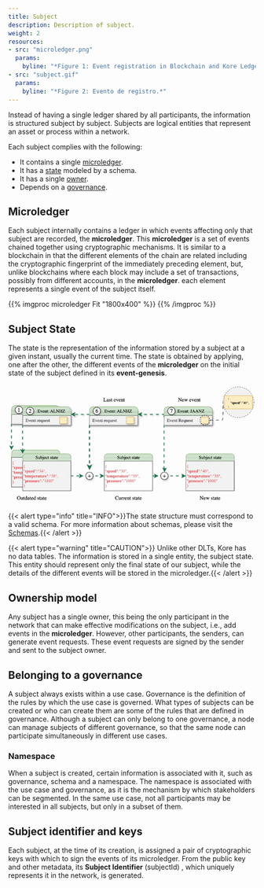 ```yaml
---
title: Subject
description: Description of subject.
weight: 2
resources:
- src: "microledger.png"
  params: 
    byline: "*Figure 1: Event registration in Blockchain and Kore Ledger.*"
- src: "subject.gif"
  params: 
    byline: "*Figure 2: Evento de registro.*"
---
```


Instead of having a single ledger shared by all participants, the information is structured subject by subject. Subjects are logical entities that represent an asset or process within a network.

Each subject complies with the following:
- It contains a single [microledger](#microledger).
- It has a [state](#subject-state) modeled by a schema.
- It has a single [owner](#ownership-model).
- Depends on a [governance](#belonging-to-a-governance).

## Microledger
Each subject internally contains a ledger in which events affecting only that subject are recorded, the **microledger**. This **microledger** is a set of events chained together using cryptographic mechanisms. It is similar to a blockchain in that the different elements of the chain are related including the cryptographic fingerprint of the immediately preceding element, but, unlike blockchains where each block may include a set of transactions, possibly from different accounts, in the **microledger**. each element represents a single event of the subject itself.

{{% imgproc microledger Fit "1800x400"  %}}
{{% /imgproc %}}

## Subject State
The state is the representation of the information stored by a subject at a given instant, usually the current time. The state is obtained by applying, one after the other, the different events of the **microledger** on the initial state of the subject defined in its **event-genesis**. 

![Subject](subject.gif)

{{< alert type="info" title="INFO">}}The state structure must correspond to a valid schema. For more information about schemas, please visit the [Schemas](../schema).{{< /alert >}}

{{< alert type="warning" title="CAUTION">}} Unlike other DLTs, Kore has no data tables. The information is stored in a single entity, the subject state. This entity should represent only the final state of our subject, while the details of the different events will be stored in the microledger.{{< /alert >}}


## Ownership model
Any subject has a single owner, this being the only participant in the network that can make effective modifications on the subject, i.e., add events in the **microledger**. However, other participants, the senders, can generate event requests. These event requests are signed by the sender and sent to the subject owner.

## Belonging to a governance
A subject always exists within a use case. Governance is the definition of the rules by which the use case is governed. What types of subjects can be created or who can create them are some of the rules that are defined in governance. Although a subject can only belong to one governance, a node can manage subjects of different governance, so that the same node can participate simultaneously in different use cases.

### Namespace 
When a subject is created, certain information is associated with it, such as governance, schema and a namespace. The namespace is associated with the use case and governance, as it is the mechanism by which stakeholders can be segmented. In the same use case, not all participants may be interested in all subjects, but only in a subset of them.

## Subject identifier and keys
Each subject, at the time of its creation, is assigned a pair of cryptographic keys with which to sign the events of its microledger. From the public key and other metadata, its **Subject Identifier** (subjectId) , which uniquely represents it in the network, is generated.